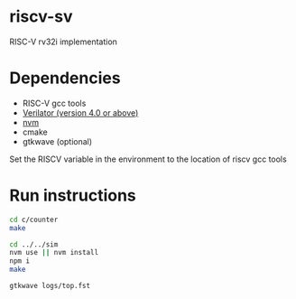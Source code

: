 # riscv-sv
RISC-V rv32i implementation 

# Dependencies
- RISC-V gcc tools
- [Verilator (version 4.0 or above)](https://www.veripool.org/projects/verilator/wiki/Installing)
- [nvm](https://github.com/creationix/nvm)
- cmake
- gtkwave (optional)

Set the RISCV variable in the environment to the location of riscv gcc tools

# Run instructions
```bash
cd c/counter
make

cd ../../sim
nvm use || nvm install
npm i
make

gtkwave logs/top.fst
```
